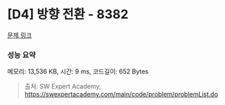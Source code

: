 # [D4] 방향 전환 - 8382 

[문제 링크](https://swexpertacademy.com/main/code/problem/problemDetail.do?contestProbId=AWyNQrCahHcDFAVP) 

### 성능 요약

메모리: 13,536 KB, 시간: 9 ms, 코드길이: 652 Bytes



> 출처: SW Expert Academy, https://swexpertacademy.com/main/code/problem/problemList.do